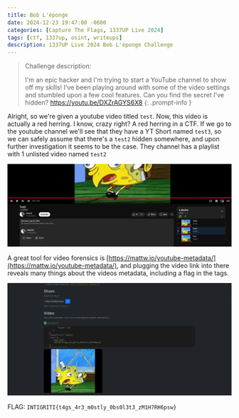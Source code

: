 ```yaml
---
title: Bob L'éponge
date: 2024-12-23 19:47:00 -0600
categories: [Capture The Flags, 1337UP Live 2024]
tags: [ctf, 1337up, osint, writeups]
description: 1337UP Live 2024 Bob L'éponge Challenge
---
```


> Challenge description:
>
> I'm an epic hacker and I'm trying to start a YouTube channel to show off my skills! I've been playing around with some of the video settings and stumbled upon a few cool features. Can you find the secret I've hidden?
> https://youtu.be/DXZrAGYS6X8 
{: .prompt-info }

Alright, so we're given a youtube video titled `test`. Now, this video is actually a red herring. I know, crazy right? A red herring in a CTF. If we go to the youtube channel we'll see that they have a YT Short named `test3`, so we can safely assume that there's a `test2` hidden somewhere, and upon further investigation it seems to be the case. They channel has a playlist with 1 unlisted video named `test2`

![playlist](/assets/img/1337up-2024/bob-leponge/image1.png)

A great tool for video forensics is [https://mattw.io/youtube-metadata/](https://mattw.io/youtube-metadata/), and plugging the video link into there reveals many things about the videos metadata, including a flag in the tags.

![the flag in the metadata](/assets/img/1337up-2024/bob-leponge/image2.png)

FLAG: `INTIGRITI{t4gs_4r3_m0stly_0bs0l3t3_zM1H7RH6psw}`
